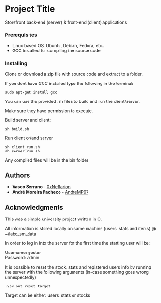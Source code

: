 # Project Title

Storefront back-end (server) & front-end (client) applications

### Prerequisites

- Linux based OS. Ubuntu, Debian, Fedora, etc..
- GCC installed for compiling the source code

### Installing

Clone or download a zip file with source code and extract to a folder.

If you dont have GCC installed type the following in the terminal:

```
sudo apt-get install gcc
```

You can use the provided .sh files to build and run the client/server.

Make sure they have permission to execute.

Build server and client:
```
sh build.sh
```

Run client or/and server
```
sh client_run.sh
sh server_run.sh
```
Any compiled files will be in the bin folder

## Authors

* **Vasco Serrano** - [0xNeffarion](https://github.com/0xNeffarion)
* **André Moreira Pacheco** - [AndreMP97](https://github.com/AndreMP97)

## Acknowledgments

This was a simple university project written in C.

All information is stored locally on same machine (users, stats and items) @ ~\labc_sm_data

In order to log in into the server for the first time the starting user will be:

Username: gestor  
Password: admin

It is possible to reset the stock, stats and registered users info by running the server with the following arguments (in-case something goes wrong unnexpectedly)

```
.\sv.out reset target
```

Target can be either:
users, stats or stocks

